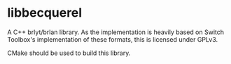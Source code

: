 # libbecquerel
A C++ brlyt/brlan library. As the implementation is heavily based on Switch Toolbox's implementation of these formats, this is licensed under GPLv3.

CMake should be used to build this library.
